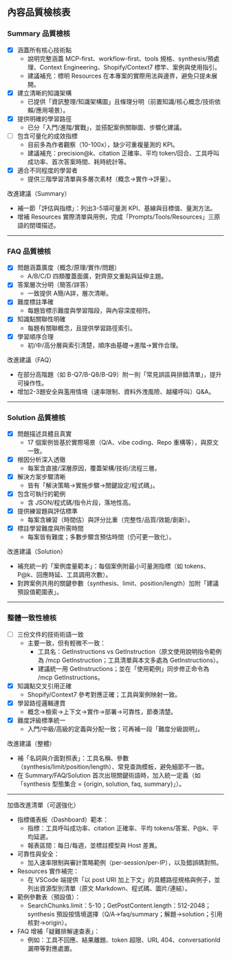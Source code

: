 ## 內容品質檢核表

### Summary 品質檢核
- [x] 涵蓋所有核心技術點
  - 說明完整涵蓋 MCP-first、workflow-first、tools 規格、synthesis/預處理、Context Engineering、Shopify/Context7 標竿、案例與使用指引。
  - 建議補充：標明 Resources 在本專案的實際用法與邊界，避免只提未展開。
- [x] 建立清晰的知識架構
  - 已提供「資訊整理/知識架構圖」且條理分明（前置知識/核心概念/技術依賴/應用場景）。
- [x] 提供明確的學習路徑
  - 已分「入門/進階/實戰」，並搭配案例關聯圖、步驟化建議。
- [ ] 包含可量化的成效指標
  - 目前多為作者觀察（10-100x），缺少可重複量測的 KPI。
  - 建議補充：precision@k、citation 正確率、平均 token/回合、工具呼叫成功率、首次答案時間、耗時統計等。
- [x] 適合不同程度的學習者
  - 提供三階學習清單與多層次素材（概念→實作→評量）。

改進建議（Summary）
- 補一節「評估與指標」：列出3-5項可量測 KPI、基線與目標值、量測方法。
- 增補 Resources 實際清單與用例，完成「Prompts/Tools/Resources」三原語的閉環描述。

---

### FAQ 品質檢核
- [x] 問題涵蓋廣度（概念/原理/實作/問題）
  - A/B/C/D 四類覆蓋面廣，對齊原文重點與延伸主題。
- [x] 答案層次分明（簡答/詳答）
  - 一致提供 A簡/A詳，層次清晰。
- [x] 難度標註準確
  - 每題皆標示難度與學習階段，與內容深度相符。
- [x] 知識點關聯性明確
  - 每題有關聯概念，且提供學習路徑索引。
- [x] 學習順序合理
  - 初/中/高分層與索引清楚，順序由基礎→進階→實作合理。

改進建議（FAQ）
- 在部分高階題（如 B-Q7/B-Q8/B-Q9）附一則「常見誤區與排錯清單」，提升可操作性。
- 增加2-3題安全與濫用情境（速率限制、資料外洩風險、越權呼叫）Q&A。

---

### Solution 品質檢核
- [x] 問題描述具體且真實
  - 17 個案例皆基於實際場景（Q/A、vibe coding、Repo 重構等），與原文一致。
- [x] 根因分析深入透徹
  - 每案含直接/深層原因，覆蓋架構/技術/流程三層。
- [x] 解決方案步驟清晰
  - 皆有「解決策略→實施步驟→關鍵設定/程式碼」。
- [x] 包含可執行的範例
  - 含 JSON/程式碼/指令片段，落地性高。
- [x] 提供練習題與評估標準
  - 每案含練習（時間估）與評分比重（完整性/品質/效能/創新）。
- [x] 標註學習難度與所需時間
  - 每案皆有難度；多數步驟含預估時間（仍可更一致化）。

改進建議（Solution）
- 補充統一的「案例度量範本」：每個案例附最小可量測指標（如 tokens、P@k、回應時延、工具調用次數）。
- 對跨案例共用的關鍵參數（synthesis、limit、position/length）加附「建議預設值範圍表」。

---

### 整體一致性檢核
- [ ] 三份文件的技術術語一致
  - 主要一致，但有輕微不一致：
    - 工具名：GetInstructions vs GetInstruction（原文使用說明指令範例為 /mcp GetInstruction；工具清單與本文多處為 GetInstructions）。
    - 建議統一用 GetInstructions；並在「使用範例」同步修正命令為 /mcp GetInstructions。
- [x] 知識點交叉引用正確
  - Shopify/Context7 參考對應正確；工具與案例映射一致。
- [x] 學習路徑邏輯連貫
  - 概念→檢索→上下文→實作→部署→可靠性，節奏清楚。
- [x] 難度評級標準統一
  - 入門/中級/高級的定義與分配一致；可再補一段「難度分級說明」。

改進建議（整體）
- 補「名詞與介面對照表」：工具名稱、參數（synthesis/limit/position/length）、常見查詢模板，避免細節不一致。
- 在 Summary/FAQ/Solution 首次出現關鍵術語時，加入統一定義（如「synthesis 型態集合 = {origin, solution, faq, summary}」）。

---

加值改進清單（可選強化）
- 指標儀表板（Dashboard）範本：
  - 指標：工具呼叫成功率、citation 正確率、平均 tokens/答案、P@k、平均延遲。
  - 報表區間：每日/每週，並標註模型與 Host 差異。
- 可靠性與安全：
  - 加入速率限制與審計策略範例（per-session/per-IP），以及錯誤碼對照。
- Resources 實作補完：
  - 在 VSCode 端提供「以 post URI 加上下文」的具體路徑規格與例子，並列出資源型別清單（原文 Markdown、程式碼、圖片/連結）。
- 範例參數表（預設值）：
  - SearchChunks.limit：5-10；GetPostContent.length：512-2048；synthesis 預設按情境選擇（Q/A→faq/summary；解題→solution；引用核對→origin）。
- FAQ 增補「疑難排解速查表」：
  - 例如：工具不回應、結果離題、token 超限、URL 404、conversationId 漏帶等對應處置。